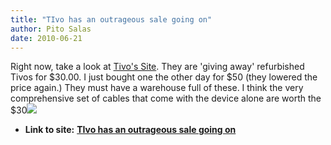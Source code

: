 ```yaml
---
title: "TIvo has an outrageous sale going on"
author: Pito Salas
date: 2010-06-21
---
```


Right now, take a look at [Tivo's
Site](<https://www3.tivo.com/store/clearance.do?WT.ac=tivohome_clearancecenter_HD29_content_body>).
They are 'giving away' refurbished Tivos for $30.00. I just bought one the
other day for $50 (they lowered the price again.) They must have a warehouse
full of these. I think the very comprehensive set of cables that come with the
device alone are worth the
$30![](<https://www3.tivo.com/store/clearance.do?WT.ac=tivohome_clearancecenter_HD29_content_body>)


* **Link to site:** **[TIvo has an outrageous sale going on](None)**
